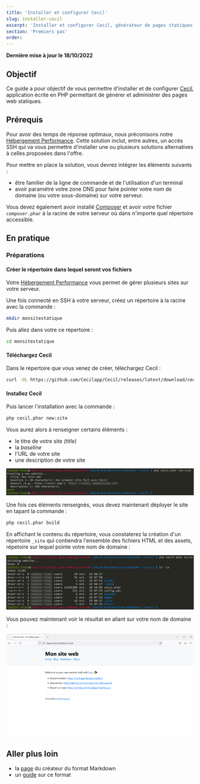 ```yaml
---
title: 'Installer et configurer Cecil'
slug: installer-cecil
excerpt: 'Installer et configurer Cecil, générateur de pages statiques'
section: 'Premiers pas'
order: 
---
```


**Dernière mise à jour le 18/10/2022**

## Objectif

Ce guide a pour objectif de vous permettre d'installer et de configurer [Cecil](https://cecil.app/), application écrite en PHP permettant de générer et administrer des pages web statiques.

## Prérequis

Pour avoir des temps de réponse optimaux, nous préconisons notre [Hébergement Performance](https://www.ovhcloud.com/fr/web-hosting/performance-offer/). Cette solution inclut, entre autres, un accès SSH qui va vous permettre d'installer une ou plusieurs solutions alternatives à celles proposées dans l'offre.

Pour mettre en place la solution, vous devrez intégrer les éléments suivants :
- être familier de la ligne de commande et de l'utilisation d'un terminal
- avoir paramétré votre zone DNS pour faire pointer votre nom de domaine (ou votre sous-domaine) sur votre serveur.

Vous devez également avoir installé [Composer](https://getcomposer.org/) et avoir votre fichier `composer.phar` à la racine de votre serveur où dans n'importe quel répertoire accessible.

## En pratique

### Préparations

#### Créer le répertoire dans lequel seront vos fichiers

Votre [Hébergement Performance](https://www.ovhcloud.com/fr/web-hosting/performance-offer/) vous permet de gérer plusieurs sites sur votre serveur.

Une fois connecté en SSH à votre serveur, créez un répertoire à la racine avec la commande :
```sh
mkdir monsitestatique
```

Puis allez dans votre ce répertoire :
```sh
cd monsitestatique
```

#### Téléchargez Cecil

Dans le répertoire que vous venez de créer, téléchargez Cecil :

```sh
curl -OL https://github.com/Cecilapp/Cecil/releases/latest/download/cecil.phar
```

#### Installez Cecil

Puis lancer l'installation avec la commande :
```sh
php cecil.phar new:site
```

Vous aurez alors à renseigner certains éléments :
- le titre de votre site _(title)_
- la _baseline_
- l'URL de votre site
- une description de votre site

![Installation Cecil](images/static_website_installation_cecil%5B1%5D.png)

Une fois ces éléments renseignés, vous devez maintenant déployer le site en tapant la commande :
```sh
php cecil.phar build
```

En affichant le contenu du répertoire, vous constaterez la création d'un répertoire `_site` qui contiendra l'ensemble des fichiers HTML et des assets, répetoire sur lequel pointe votre nom de domaine :

![Installation Cecil](images/static_website_installation_cecil%5B2%5D.png)

Vous pouvez maintenant voir le résultat en allant sur votre nom de domaine :

![Installation Cecil](images/static_website_installation_cecil%5B3%5D.png)

## Aller plus loin

- la [page](https://daringfireball.net/projects/markdown/) du créateur du format Markdown
- un [guide](https://www.markdownguide.org/) sur ce format